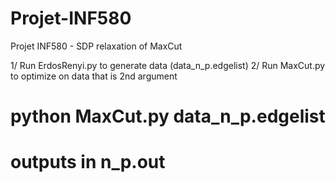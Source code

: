 # Projet-INF580
Projet INF580 - SDP relaxation of MaxCut

1/ Run ErdosRenyi.py to generate data (data_n_p.edgelist)
2/ Run MaxCut.py to optimize on data that is 2nd argument
# python MaxCut.py data_n_p.edgelist
# outputs in n_p.out
